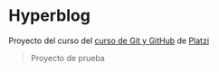 # Hyperblog

Proyecto del curso del [curso de Git y GitHub](https://platzi.com/cursos/git-github/ "curso de Git y GitHub") de [Platzi](https://platzi.com "Platzi")

> Proyecto de prueba
